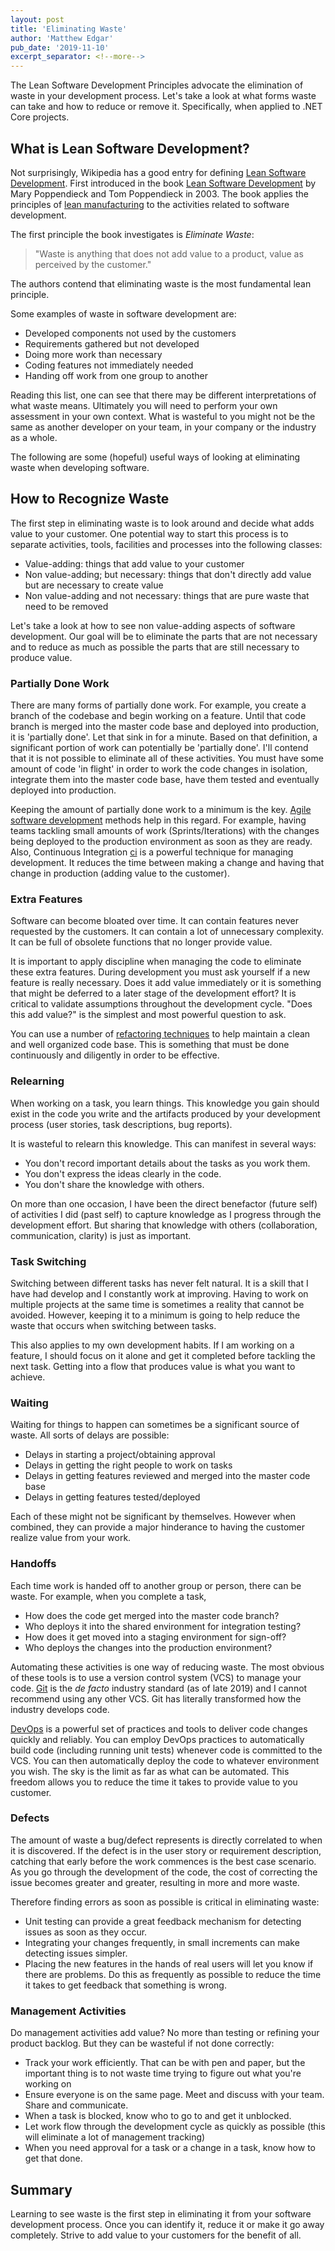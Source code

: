 ```yaml
---
layout: post
title: 'Eliminating Waste'
author: 'Matthew Edgar'
pub_date: '2019-11-10'
excerpt_separator: <!--more-->
---
```


The Lean Software Development Principles advocate the elimination of waste in your development
process. Let's take a look at what forms waste can take and how to reduce or remove it. Specifically,
when applied to .NET Core projects.

<!--more-->

## What is Lean Software Development?

Not surprisingly, Wikipedia has a good entry for defining [Lean Software Development][lean-wiki].
First introduced in the book [Lean Software Development][lean-book] by Mary Poppendieck and Tom Poppendieck in 2003. The book applies the principles of [lean manufacturing][lean-manufacturing] to the activities related to software development.

The first principle the book investigates is _Eliminate Waste_:

> "Waste is anything that does not add value to a product, value as perceived by the customer."

The authors contend that eliminating waste is the most fundamental lean principle.

Some examples of waste in software development are:

- Developed components not used by the customers
- Requirements gathered but not developed
- Doing more work than necessary
- Coding features not immediately needed
- Handing off work from one group to another

Reading this list, one can see that there may be different interpretations of what waste means. Ultimately
you will need to perform your own assessment in your own context. What is wasteful to you might not be the same
as another developer on your team, in your company or the industry as a whole.

The following are some (hopeful) useful ways of looking at eliminating waste when developing software.

## How to Recognize Waste

The first step in eliminating waste is to look around and decide what adds value to your customer. One
potential way to start this process is to separate activities, tools, facilities and processes into
the following classes:

- Value-adding: things that add value to your customer
- Non value-adding; but necessary: things that don't directly add value but are necessary to create value
- Non value-adding and not necessary: things that are pure waste that need to be removed

Let's take a look at how to see non value-adding aspects of software development. Our goal will be
to eliminate the parts that are not necessary and to reduce as much as possible the parts that
are still necessary to produce value.

### Partially Done Work

There are many forms of partially done work. For example, you create a branch of the codebase and begin working
on a feature. Until that code branch is merged into the master code base and deployed into production, it is
'partially done'. Let that sink in for a minute. Based on that definition, a significant portion of work can
potentially be 'partially done'. I'll contend that it is not possible to eliminate all of these activities. You
must have some amount of code 'in flight' in order to work the code changes in isolation, integrate them into
the master code base, have them tested and eventually deployed into production.

Keeping the amount of partially done work to a minimum is the key. [Agile software development][agile] methods help
in this regard. For example, having teams tackling small amounts of work (Sprints/Iterations) with the changes being
deployed to the production environment as soon as they are ready. Also, Continuous Integration [ci] is a
powerful technique for managing development. It reduces the time between making a change and having that change
in production (adding value to the customer).

### Extra Features

Software can become bloated over time. It can contain features never requested by the customers. It can
contain a lot of unnecessary complexity. It can be full of obsolete functions that no longer provide
value.

It is important to apply discipline when managing the code to eliminate these extra features. During development
you must ask yourself if a new feature is really necessary. Does it add value immediately or it is something
that might be deferred to a later stage of the development effort? It is critical to validate assumptions
throughout the development cycle. "Does this add value?" is the simplest and most powerful question to ask.

You can use a number of [refactoring techniques][refactoring] to help maintain a clean and well organized
code base. This is something that must be done continuously and diligently in order to be effective.

### Relearning

When working on a task, you learn things. This knowledge you gain should exist in the code you write
and the artifacts produced by your development process (user stories, task descriptions, bug reports).

It is wasteful to relearn this knowledge. This can manifest in several ways:

- You don't record important details about the tasks as you work them.
- You don't express the ideas clearly in the code.
- You don't share the knowledge with others.

On more than one occasion, I have been the direct benefactor (future self) of activities
I did (past self) to capture knowledge as I progress through the development effort. But sharing
that knowledge with others (collaboration, communication, clarity) is just as important.

### Task Switching

Switching between different tasks has never felt natural. It is a skill that I have had develop and
I constantly work at improving. Having to work on multiple projects at the same time is sometimes
a reality that cannot be avoided. However, keeping it to a minimum is going to help reduce the
waste that occurs when switching between tasks.

This also applies to my own development habits. If I am working on a feature, I should focus on it alone
and get it completed before tackling the next task. Getting into a flow that produces value is
what you want to achieve.

### Waiting

Waiting for things to happen can sometimes be a significant source of waste. All sorts of delays
are possible:

- Delays in starting a project/obtaining approval
- Delays in getting the right people to work on tasks
- Delays in getting features reviewed and merged into the master code base
- Delays in getting features tested/deployed

Each of these might not be significant by themselves. However when combined, they can provide
a major hinderance to having the customer realize value from your work.

### Handoffs

Each time work is handed off to another group or person, there can be waste. For example,
when you complete a task,

- How does the code get merged into the master code branch?
- Who deploys it into the shared environment for integration testing?
- How does it get moved into a staging environment for sign-off?
- Who deploys the changes into the production environment?

Automating these activities is one way of reducing waste. The most obvious of these
tools is to use a version control system (VCS) to manage your code. [Git][git] is the _de facto_
industry standard (as of late 2019) and I cannot recommend using any other VCS. Git
has literally transformed how the industry develops code.

[DevOps][devops] is a powerful set of practices and tools to deliver code changes quickly and reliably.
You can employ DevOps practices to automatically build code (including running unit tests) whenever code is
committed to the VCS. You can then automatically deploy the code to whatever environment you wish.
The sky is the limit as far as what can be automated. This freedom allows you to reduce the time
it takes to provide value to you customer.

### Defects

The amount of waste a bug/defect represents is directly correlated to when it is discovered. If
the defect is in the user story or requirement description, catching that early before the work
commences is the best case scenario. As you go through the development of the code, the cost
of correcting the issue becomes greater and greater, resulting in more and more waste.

Therefore finding errors as soon as possible is critical in eliminating waste:

- Unit testing can provide a great feedback mechanism for detecting issues as soon as they occur.
- Integrating your changes frequently, in small increments can make detecting issues simpler.
- Placing the new features in the hands of real users will let you know if there are problems. Do this as 
frequently as possible to reduce the time it takes to get feedback that something is wrong.

### Management Activities

Do management activities add value? No more than testing or refining your product backlog. But they
can be wasteful if not done correctly:

- Track your work efficiently. That can be with pen and paper, but the important thing is to not waste
  time trying to figure out what you're working on
- Ensure everyone is on the same page. Meet and discuss with your team. Share and communicate.
- When a task is blocked, know who to go to and get it unblocked.
- Let work flow through the development cycle as quickly as possible (this will eliminate a lot of management tracking)
- When you need approval for a task or a change in a task, know how to get that done.

## Summary

Learning to see waste is the first step in eliminating it from your software development process. Once you can identify
it, reduce it or make it go away completely. Strive to add value to your customers for the benefit of all.

[lean-wiki]: https://en.wikipedia.org/wiki/Lean_software_development
[lean-book]: https://www.amazon.com/Lean-Software-Development-Agile-Toolkit/dp/0321150783
[lean-manufacturing]: https://en.wikipedia.org/wiki/Lean_manufacturing
[agile]: https://en.wikipedia.org/wiki/Agile_software_development
[ci]: https://en.wikipedia.org/wiki/Continuous_integration
[refactoring]: https://en.wikipedia.org/wiki/Code_refactoring
[devops]: https://aws.amazon.com/devops/what-is-devops/
[git]: https://git-scm.com/
